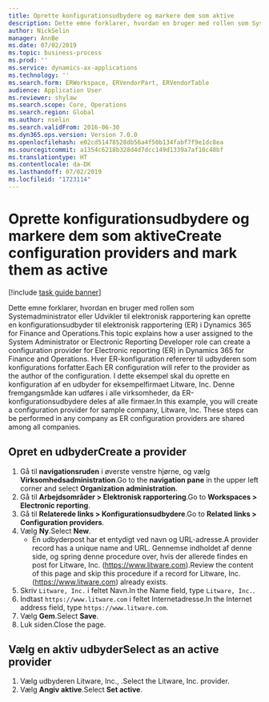 ```yaml
---
title: Oprette konfigurationsudbydere og markere dem som aktive
description: Dette emne forklarer, hvordan en bruger med rollen som Systemadministrator eller Udvikler til elektronisk rapportering kan oprette en konfigurationsudbyder til elektronisk rapportering (ER) i Dynamics 365 for Finance and Operations.
author: NickSelin
manager: AnnBe
ms.date: 07/02/2019
ms.topic: business-process
ms.prod: ''
ms.service: dynamics-ax-applications
ms.technology: ''
ms.search.form: ERWorkspace, ERVendorPart, ERVendorTable
audience: Application User
ms.reviewer: shylaw
ms.search.scope: Core, Operations
ms.search.region: Global
ms.author: nselin
ms.search.validFrom: 2016-06-30
ms.dyn365.ops.version: Version 7.0.0
ms.openlocfilehash: e02cd51478528db56a4f50b134fabf7f9e1dc8ea
ms.sourcegitcommit: a1354c6218b328d4d7dcc149d1339a7af10c48bf
ms.translationtype: HT
ms.contentlocale: da-DK
ms.lasthandoff: 07/02/2019
ms.locfileid: "1723114"
---
```

# <a name="create-configuration-providers-and-mark-them-as-active"></a><span data-ttu-id="f0463-103">Oprette konfigurationsudbydere og markere dem som aktive</span><span class="sxs-lookup"><span data-stu-id="f0463-103">Create configuration providers and mark them as active</span></span>

[!include [task guide banner](../../includes/task-guide-banner.md)]

<span data-ttu-id="f0463-104">Dette emne forklarer, hvordan en bruger med rollen som Systemadministrator eller Udvikler til elektronisk rapportering kan oprette en konfigurationsudbyder til elektronisk rapportering (ER) i Dynamics 365 for Finance and Operations.</span><span class="sxs-lookup"><span data-stu-id="f0463-104">This topic explains how a user assigned to the System Administrator or Electronic Reporting Developer role can create a configuration provider for Electronic reporting (ER) in Dynamics 365 for Finance and Operations.</span></span> <span data-ttu-id="f0463-105">Hver ER-konfiguration refererer til udbyderen som konfigurations forfatter.</span><span class="sxs-lookup"><span data-stu-id="f0463-105">Each ER configuration will refer to the provider as the author of the configuration.</span></span> <span data-ttu-id="f0463-106">I dette eksempel skal du oprette en konfiguration af en udbyder for eksempelfirmaet Litware, Inc. Denne fremgangsmåde kan udføres i alle virksomheder, da ER-konfigurationsudbydere deles af alle firmaer.</span><span class="sxs-lookup"><span data-stu-id="f0463-106">In this example, you will create a configuration provider for sample company, Litware, Inc. These steps can be performed in any company as ER configuration providers are shared among all companies.</span></span>

## <a name="create-a-provider"></a><span data-ttu-id="f0463-107">Opret en udbyder</span><span class="sxs-lookup"><span data-stu-id="f0463-107">Create a provider</span></span>
1. <span data-ttu-id="f0463-108">Gå til **navigationsruden** i øverste venstre hjørne, og vælg **Virksomhedsadministration**.</span><span class="sxs-lookup"><span data-stu-id="f0463-108">Go to the **navigation pane** in the upper left corner and select **Organization administration**.</span></span>
2. <span data-ttu-id="f0463-109">Gå til **Arbejdsområder > Elektronisk rapportering**.</span><span class="sxs-lookup"><span data-stu-id="f0463-109">Go to **Workspaces > Electronic reporting**.</span></span>
3. <span data-ttu-id="f0463-110">Gå til **Relaterede links > Konfigurationsudbydere**.</span><span class="sxs-lookup"><span data-stu-id="f0463-110">Go to **Related links > Configuration providers**.</span></span>
4. <span data-ttu-id="f0463-111">Vælg **Ny**.</span><span class="sxs-lookup"><span data-stu-id="f0463-111">Select **New**.</span></span>
    - <span data-ttu-id="f0463-112">En udbyderpost har et entydigt ved navn og URL-adresse.</span><span class="sxs-lookup"><span data-stu-id="f0463-112">A provider record has a unique name and URL.</span></span> <span data-ttu-id="f0463-113">Gennemse indholdet af denne side, og spring denne procedure over, hvis der allerede findes en post for Litware, Inc. (https://www.litware.com).</span><span class="sxs-lookup"><span data-stu-id="f0463-113">Review the content of this page and skip this procedure if a record for Litware, Inc. (https://www.litware.com) already exists.</span></span>  
5. <span data-ttu-id="f0463-114">Skriv `Litware, Inc.` i feltet Navn.</span><span class="sxs-lookup"><span data-stu-id="f0463-114">In the Name field, type `Litware, Inc.`.</span></span>
6. <span data-ttu-id="f0463-115">Indtast `https://www.litware.com` i feltet Internetadresse.</span><span class="sxs-lookup"><span data-stu-id="f0463-115">In the Internet address field, type `https://www.litware.com`.</span></span>
7. <span data-ttu-id="f0463-116">Vælg **Gem**.</span><span class="sxs-lookup"><span data-stu-id="f0463-116">Select **Save**.</span></span>
8. <span data-ttu-id="f0463-117">Luk siden.</span><span class="sxs-lookup"><span data-stu-id="f0463-117">Close the page.</span></span>

## <a name="select-as-an-active-provider"></a><span data-ttu-id="f0463-118">Vælg en aktiv udbyder</span><span class="sxs-lookup"><span data-stu-id="f0463-118">Select as an active provider</span></span>
1. <span data-ttu-id="f0463-119">Vælg udbyderen Litware, Inc., .</span><span class="sxs-lookup"><span data-stu-id="f0463-119">Select the Litware, Inc. provider.</span></span>
2. <span data-ttu-id="f0463-120">Vælg **Angiv aktive**.</span><span class="sxs-lookup"><span data-stu-id="f0463-120">Select **Set active**.</span></span>

